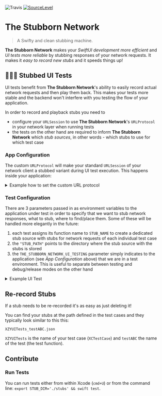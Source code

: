 ![Travis](https://travis-ci.org/q231950/the-stubborn-network.svg?branch=master) [![SourceLevel](https://app.sourcelevel.io/github/q231950/the-stubborn-network.svg)](https://app.sourcelevel.io/github/q231950/the-stubborn-network)

# The Stubborn Network

> A Swifty and clean stubbing machine.

**The Stubborn Network** makes your _SwiftUI development more efficient_ and _UI tests more reliable_ by stubbing responses of your network requests. It makes it _easy to record new stubs_ and it speeds things up!

## 👩🏻‍🎨 Stubbed UI Tests

UI tests benefit from **The Stubborn Network**'s ability to easily record actual network requests and then play them back. This makes your tests more stable and the backend won't interfere with you testing the flow of your application. 

In order to record and playback stubs you need to

- configure your `URLSession` to use **The Stubborn Network**'s  `URLProtocol` in your network layer when running tests
- the tests on the other hand are required to inform **The Stubborn Network** which _stub sources_, in other words - which stubs to use for which test case

### App Configuration

The custom `URLProtocol` will make your standard `URLSession` of your network client a stubbed variant during UI test execution. This happens inside your application:

<details><summary>Example how to set the custom URL protocol</summary>
<p>

```swift
let configuration = URLSessionConfiguration.default

if ProcessInfo().isUITesting {
    #if DEBUG
    StubbornNetwork.standard.insertStubbedSessionURLProtocol(into: configuration)
    StubbornNetwork.standard.bodyDataProcessor = SensitiveDataProcessor()
    StubbornNetwork.standard.requestMatcherOptions = [.url, .headers]
    #endif
}

let urlSession = URLSession(configuration: configuration)
```

</p>
</details>

### Test Configuration

There are 3 parameters passed in as environment variables to the application under test in order to specify that we want to stub network responses, what to stub, where to find/place them. Some of these will be handled more elegantly in the future:

1. each test assigns its function name to `STUB_NAME` to create a dedicated stub source with stubs for network requests of each individual test case
2. the `"STUB_PATH"` points to the directory where the stub source with the stubs is stored
3. the `THE_STUBBORN_NETWORK_UI_TESTING` parameter simply indicates to the application (see _App Configuration_ above) that we are in a test environment. This is useful to separate between testing and debug/release modes on the other hand 

<details><summary>Example UI Test</summary>
<p>

```swift
override func setUp() {
    super.setUp()

    app = XCUIApplication()
    setupSnapshot(app)

    let processInfo = ProcessInfo()
    app.launchEnvironment["STUB_NAME"] = self.name
    app.launchEnvironment["STUB_PATH"] = "\(processInfo.environment["PROJECT_DIR"] ?? "")/BTLBUITests/Stubs"
    app.launchEnvironment["THE_STUBBORN_NETWORK_UI_TESTING"] = "YES"

    app.launch()
}

func testBytesText() {
    /// In the test itself nothing needs to be changed
    app.buttons["Download"].tap()

    let bytesText = app.staticTexts["417 bytes"]
    wait(forElement:bytesText, timeout:1)
}
```

</p>
</details>

## Re-record Stubs

If a stub needs to be re-recorded it's as easy as just deleting it!

You can find your stubs at the path defined in the test cases and they typically look similar to this this:

`XZYUITests_testABC.json`

`XZYUITests` is the name of your test case (`XCTestCase`) and `testABC` the name of the test (the test function).

## Contribute

### Run Tests

You can run tests either from within Xcode (`cmd+U`) or from the command line: `export STUB_DIR='./stubs' && swift test`.
